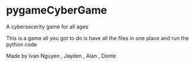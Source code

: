 # pygameCyberGame
A cybersecerity game for all ages 

This is a game all you got to do is have all the files in one place and run the python code 

Made by Ivan Nguyen , Jayden , Alan , Donte 
